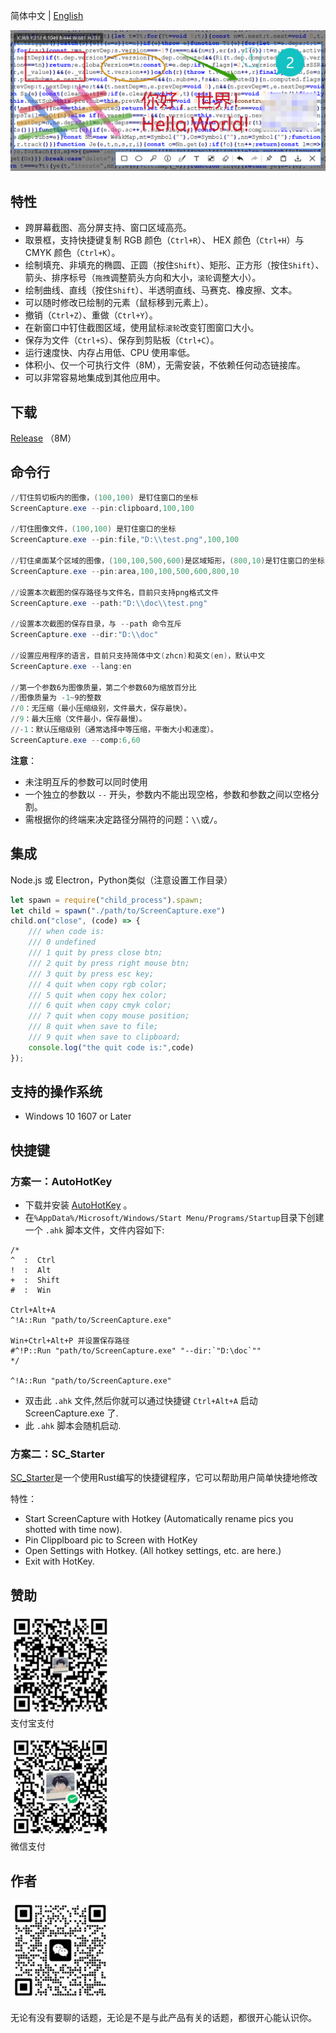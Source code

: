 简体中文 | [English](./ReadMe.en.md)

![banner](./Doc/banner.png)

## 特性

- 跨屏幕截图、高分屏支持、窗口区域高亮。
- 取景框，支持快捷键复制 RGB 颜色（`Ctrl+R`）、 HEX 颜色（`Ctrl+H`）与 CMYK 颜色（`Ctrl+K`）。
- 绘制填充、非填充的椭圆、正圆（按住`Shift`）、矩形、正方形（按住`Shift`）、箭头、排序标号（`拖拽`调整箭头方向和大小，`滚轮`调整大小）。
- 绘制曲线、直线（按住`Shift`）、半透明直线、马赛克、橡皮擦、文本。
- 可以随时修改已绘制的元素（鼠标移到元素上）。
- 撤销（`Ctrl+Z`）、重做（`Ctrl+Y`）。
- 在新窗口中钉住截图区域，使用鼠标`滚轮`改变钉图窗口大小。
- 保存为文件（`Ctrl+S`）、保存到剪贴板（`Ctrl+C`）。
- 运行速度快、内存占用低、CPU 使用率低。
- 体积小、仅一个可执行文件（8M），无需安装，不依赖任何动态链接库。
- 可以非常容易地集成到其他应用中。

## 下载

[Release](https://github.com/xland/ScreenCapture/releases/) （8M）

## 命令行

```powershell
//钉住剪切板内的图像，(100,100) 是钉住窗口的坐标
ScreenCapture.exe --pin:clipboard,100,100

//钉住图像文件，(100,100) 是钉住窗口的坐标
ScreenCapture.exe --pin:file,"D:\\test.png",100,100

//钉住桌面某个区域的图像，(100,100,500,600)是区域矩形，(800,10)是钉住窗口的坐标
ScreenCapture.exe --pin:area,100,100,500,600,800,10

//设置本次截图的保存路径与文件名，目前只支持png格式文件
ScreenCapture.exe --path:"D:\\doc\\test.png"

//设置本次截图的保存目录，与 --path 命令互斥
ScreenCapture.exe --dir:"D:\\doc"

//设置应用程序的语言，目前只支持简体中文(zhcn)和英文(en)，默认中文
ScreenCapture.exe --lang:en

//第一个参数6为图像质量，第二个参数60为缩放百分比
//图像质量为 -1~9的整数
//0：无压缩（最小压缩级别，文件最大，保存最快）。
//9：最大压缩（文件最小，保存最慢）。
//-1：默认压缩级别（通常选择中等压缩，平衡大小和速度）。
ScreenCapture.exe --comp:6,60

```

**注意**：

- 未注明互斥的参数可以同时使用
- 一个独立的参数以 `--` 开头，参数内不能出现空格，参数和参数之间以空格分割。
- 需根据你的终端来决定路径分隔符的问题：`\\`或`/`。

## 集成

Node.js 或 Electron，Python类似（注意设置工作目录）

```js
let spawn = require("child_process").spawn;
let child = spawn("./path/to/ScreenCapture.exe")
child.on("close", (code) => {
    /// when code is:
    /// 0 undefined
    /// 1 quit by press close btn;
    /// 2 quit by press right mouse btn;
    /// 3 quit by press esc key;
    /// 4 quit when copy rgb color;
    /// 5 quit when copy hex color;
    /// 6 quit when copy cmyk color;
    /// 7 quit when copy mouse position;
    /// 8 quit when save to file;
    /// 9 quit when save to clipboard;
    console.log("the quit code is:",code)
});
```

## 支持的操作系统

- Windows 10 1607 or Later

## 快捷键

### 方案一：AutoHotKey

- 下载并安装 [AutoHotKey](https://www.autohotkey.com/) 。
- 在`%AppData%/Microsoft/Windows/Start Menu/Programs/Startup`目录下创建一个 `.ahk` 脚本文件，文件内容如下:

```ahk
/*
^  :  Ctrl
!  :  Alt
+  :  Shift
#  :  Win

Ctrl+Alt+A 
^!A::Run "path/to/ScreenCapture.exe"

Win+Ctrl+Alt+P 并设置保存路径
#^!P::Run "path/to/ScreenCapture.exe" "--dir:`"D:\doc`""
*/

^!A::Run "path/to/ScreenCapture.exe"
```

- 双击此 `.ahk` 文件,然后你就可以通过快捷键 `Ctrl+Alt+A` 启动 ScreenCapture.exe 了.
- 此 `.ahk` 脚本会随机启动.

### 方案二：SC_Starter

[SC_Starter](https://github.com/Mikachu2333/sc_starter/)是一个使用Rust编写的快捷键程序，它可以帮助用户简单快捷地修改

特性：

- Start ScreenCapture with Hotkey (Automatically rename pics you shotted with time now).
- Pin Clipplboard pic to Screen with HotKey
- Open Settings with Hotkey. (All hotkey settings, etc. are here.)
- Exit with HotKey.

## 赞助

<img alt="ali pay" src="./Doc/alipay.jpg" style="width:160px;height:160px;" /><br />
支付宝支付

<img alt="wechat pay" src="./Doc/wechat.png" style="width:160px;height:160px;" /><br />
微信支付

## 作者

<img alt="wechat qrcode" src="./Doc/author.jpg" style="width:160px;height:160px;" />

无论有没有要聊的话题，无论是不是与此产品有关的话题，都很开心能认识你。
